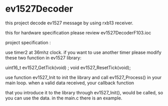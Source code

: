 # ev1527Decoder
this project decode ev1527 message by using rxb13 receiver.



this for hardware specification please review ev1527DecoderF103.ioc


project specification :


use timer2 at 36mhz clock. if you want to use another timer please modify these two function in ev1527 library:


uint16_t ev1527_GetTick(void) ; void ev1527_ResetTick(void);


use function ev1527_Init to init the library and call ev1527_Process() in your main loop. when a valid data received, your callback function


that you introduce it to the library through ev1527_Init(), would be called, so you can use the data. in the main.c there is an example.

